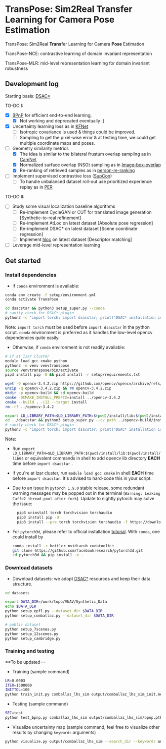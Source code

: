 # TransPose: Sim2Real Transfer Learning for Camera Pose Estimation

TransPose: Sim2Real **Trans**fer Learning for Camera **Pose** Estimation

TransPose-NCE: contrastive learning of domain invariant representation

TransPose-MLR: mid-level representation learning for domain invariant robustness 

## Development log

Starting basis: [DSAC*](https://github.com/vislearn/dsacstar)

TO-DO I:

- [x] [BPnP](https://github.com/BoChenYS/BPnP) for efficient end-to-end learning, 
  - [x] Not working and deprecated eventually :(
- [x] Uncertainty learning loss as in [KFNet](https://github.com/zlthinker/KFNet) 
  - [ ] Isotropic covariance is used & things could be improved.
  - [ ] Sampling to get the pixel-wise error & at testing time, we could get multiple coordinate maps and poses.
- [ ] Geometry similarity metrics
  - [x] The idea is similar to the bilateral frustum overlap sampling as in [CamNet](http://openaccess.thecvf.com/content_ICCV_2019/html/Ding_CamNet_Coarse-to-Fine_Retrieval_for_Camera_Re-Localization_ICCV_2019_paper.html)
  - [x] Normalized surface overlap (NSO) sampling as in [Image-box-overlap](https://github.com/nianticlabs/image-box-overlap)
  - [x] Re-ranking of retrieved samples as in [person-re-ranking](https://openaccess.thecvf.com/content_cvpr_2017/html/Zhong_Re-Ranking_Person_Re-Identification_CVPR_2017_paper.html)
- [ ] Implement supervised contrastive loss ([SupCon](http://arxiv.org/abs/2004.11362))
  - [ ] To handle unbalanced dataset roll-out use prioritized experience replay as in [PER](https://openreview.net/forum?id=pBbWjZdoRiN)

TO-DO II:

- [ ] Study some visual localization baseline algorithms
  - [ ] Re-implement CycleGAN or CUT for translated image generation [Synthetic-to-real refinement]
  - [ ] Re-implement AtLoc on latest dataset [Absolute pose regression]
  - [ ] Re-implement DSAC* on latest dataset [Scene coordinate regression]
  - [ ] Implement [hloc](https://openaccess.thecvf.com/content_CVPR_2019/html/Sarlin_From_Coarse_to_Fine_Robust_Hierarchical_Localization_at_Large_Scale_CVPR_2019_paper.html) on latest dataset [Descriptor matching]
- [ ] Leverage mid-level representation learning

##  Get started

### Install dependencies

* If `conda` environment is available:

```bash
conda env create -f setup/environment.yml
conda activate TransPose

cd dsacstar && python3 setup_super.py --conda
# sanity check for DSAC* plugin
python3 -c "import torch; import dsacstar; print('DSAC* installation is fine')"
```

Note: `import torch` must be used before `import dsacstar` in the python script. `conda`  environment is preferred as it handles the low-level opencv dependencies quite easily.

* Otherwise, if `conda` environment is not readily available:

```bash
# if at Izar cluster
module load gcc cmake python  
python3 -m venv venvtranspose
source venvtranspose/bin/activate
pip3 install pip -U && pip3 install -r setup/requirements.txt

wget -O opencv-3.4.2.zip https://github.com/opencv/opencv/archive/refs/tags/3.4.2.zip
unzip -q opencv-3.4.2.zip && rm opencv-3.4.2.zip
mkdir -p opencv-build && cd opencv-build
cmake -DCMAKE_INSTALL_PREFIX=install ../opencv-3.4.2
cmake --build . -j12 --target install 
rm -rf ../opencv-3.4.2

export LD_LIBRARY_PATH=$LD_LIBRARY_PATH:$(pwd)/install/lib:$(pwd)/install/lib64
cd ../dsacstar && python3 setup_super.py --cv_path ../opencv-build/install
# sanity check for DSAC* plugin
python3 -c "import torch; import dsacstar; print('DSAC* installation is fine')"
```

Note: 

* Run `export LD_LIBRARY_PATH=$LD_LIBRARY_PATH:$(pwd)/install/lib:$(pwd)/install/lib64` or equivalent commands in shell to add opencv lib directory **EACH** time before `import dsacstar` .
* If you're at Izar cluster, run `module load gcc cmake` in shell **EACH** time before `import dsacstar`. It's advised to hard-code this in your script.
* Due to an [issue](https://github.com/pytorch/pytorch/issues/57273) in `pytorch 1.9.0` stable release, some redundant warning messages may be popped out in the terminal (`Warning: Leaking Caffe2 thread-pool after fork`). Update to nightly pytorch may solve the issue:

  ```bash
    pip3 uninstall torch torchvision torchaudio
    pip3 install pip -U
    pip3 install --pre torch torchvision torchaudio -f https://download.pytorch.org/whl/nightly/cu102/torch_nightly.html
    ```

* For `pytorch3d`, please refer to official installation [tutorial](https://github.com/facebookresearch/pytorch3d/blob/main/INSTALL.md). With `conda`, one could install by

  ```bash
  conda install -c bottler nvidiacub cudatoolkit
  git clone https://github.com/facebookresearch/pytorch3d.git
  cd pytorch3d && pip install -e .
  ```
  
### Download datasets

* Download datasets: we adopt [DSAC*](https://github.com/vislearn/dsacstar) resources and keep their data structure.

```bash
cd datasets

export DATA_DIR=/work/topo/VNAV/Synthetic_Data
echo $DATA_DIR
python setup_epfl.py --dataset_dir $DATA_DIR
python setup_comballaz.py --dataset_dir $DATA_DIR

# public dataset
python setup_7scenes.py
python setup_12scenes.py
python setup_cambridge.py
```

### Training and testing

==To be updated==

* Training (sample command)

```bash
LR=0.0003
ITER=1500000
INITTOL=100
python train_init.py comballaz_lhs_sim output/comballaz_lhs_sim_init.net --learningrate ${LR} --iterations ${ITER} --inittolerance ${INITTOL} --uncertainty
```

* Testing (sample command)

```bash
SEC=test
python test_bpnp.py comballaz_lhs_sim output/comballaz_lhs_sim/bpnp.pth --mode 1 --sparse --section ${SEC} --search_dir --save_map
```

* Visualize uncertainty map (sample command, feel free to visualize other results by changing `keywords` arguments)

```bash
python visualize.py output/comballaz_lhs_sim --search_dir --keywords uncertainty
```

